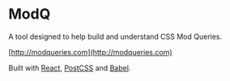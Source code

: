 # ModQ

A tool designed to help build and understand CSS Mod Queries.

[http://modqueries.com](http://modqueries.com)

Built with [React](https://facebook.github.io/react/), [PostCSS](https://github.com/postcss/postcss) and [Babel](https://babeljs.io/).

